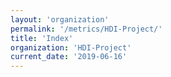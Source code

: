 ```yaml
---
layout: 'organization'
permalink: '/metrics/HDI-Project/'
title: 'Index'
organization: 'HDI-Project'
current_date: '2019-06-16'
---
```

